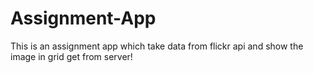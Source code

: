 # Assignment-App
This is an assignment app which take data from flickr api and show the image in grid get from server!
